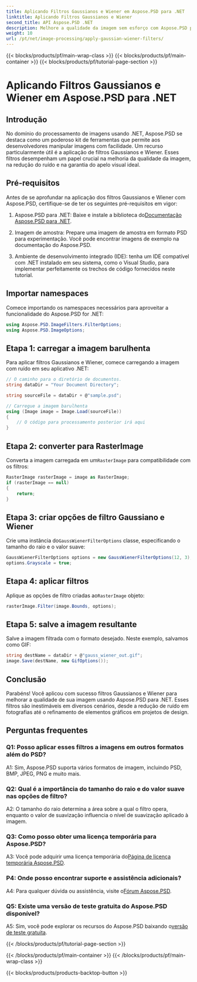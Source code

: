 ```yaml
---
title: Aplicando Filtros Gaussianos e Wiener em Aspose.PSD para .NET
linktitle: Aplicando Filtros Gaussianos e Wiener
second_title: API Aspose.PSD .NET
description: Melhore a qualidade da imagem sem esforço com Aspose.PSD para .NET. Aplique filtros Gaussianos e Wiener para redução de ruído e apelo visual ideal.
weight: 10
url: /pt/net/image-processing/apply-gaussian-wiener-filters/
---
```


{{< blocks/products/pf/main-wrap-class >}}
{{< blocks/products/pf/main-container >}}
{{< blocks/products/pf/tutorial-page-section >}}

# Aplicando Filtros Gaussianos e Wiener em Aspose.PSD para .NET

## Introdução

No domínio do processamento de imagens usando .NET, Aspose.PSD se destaca como um poderoso kit de ferramentas que permite aos desenvolvedores manipular imagens com facilidade. Um recurso particularmente útil é a aplicação de filtros Gaussianos e Wiener. Esses filtros desempenham um papel crucial na melhoria da qualidade da imagem, na redução do ruído e na garantia do apelo visual ideal.

## Pré-requisitos

Antes de se aprofundar na aplicação dos filtros Gaussianos e Wiener com Aspose.PSD, certifique-se de ter os seguintes pré-requisitos em vigor:

1. Aspose.PSD para .NET: Baixe e instale a biblioteca do[Documentação Aspose.PSD para .NET](https://reference.aspose.com/psd/net/).

2. Imagem de amostra: Prepare uma imagem de amostra em formato PSD para experimentação. Você pode encontrar imagens de exemplo na documentação do Aspose.PSD.

3. Ambiente de desenvolvimento integrado (IDE): tenha um IDE compatível com .NET instalado em seu sistema, como o Visual Studio, para implementar perfeitamente os trechos de código fornecidos neste tutorial.

## Importar namespaces

Comece importando os namespaces necessários para aproveitar a funcionalidade do Aspose.PSD for .NET:

```csharp
using Aspose.PSD.ImageFilters.FilterOptions;
using Aspose.PSD.ImageOptions;
```

## Etapa 1: carregar a imagem barulhenta

Para aplicar filtros Gaussianos e Wiener, comece carregando a imagem com ruído em seu aplicativo .NET:

```csharp
// O caminho para o diretório de documentos.
string dataDir = "Your Document Directory";

string sourceFile = dataDir + @"sample.psd";

// Carregue a imagem barulhenta
using (Image image = Image.Load(sourceFile))
{
    // O código para processamento posterior irá aqui
}
```

## Etapa 2: converter para RasterImage

 Converta a imagem carregada em um`RasterImage` para compatibilidade com os filtros:

```csharp
RasterImage rasterImage = image as RasterImage;
if (rasterImage == null)
{
    return;
}
```

## Etapa 3: criar opções de filtro Gaussiano e Wiener

 Crie uma instância do`GaussWienerFilterOptions` classe, especificando o tamanho do raio e o valor suave:

```csharp
GaussWienerFilterOptions options = new GaussWienerFilterOptions(12, 3);
options.Grayscale = true;
```

## Etapa 4: aplicar filtros

 Aplique as opções de filtro criadas ao`RasterImage` objeto:

```csharp
rasterImage.Filter(image.Bounds, options);
```

## Etapa 5: salve a imagem resultante

Salve a imagem filtrada com o formato desejado. Neste exemplo, salvamos como GIF:

```csharp
string destName = dataDir + @"gauss_wiener_out.gif";
image.Save(destName, new GifOptions());
```

## Conclusão

Parabéns! Você aplicou com sucesso filtros Gaussianos e Wiener para melhorar a qualidade de sua imagem usando Aspose.PSD para .NET. Esses filtros são inestimáveis em diversos cenários, desde a redução de ruído em fotografias até o refinamento de elementos gráficos em projetos de design.

## Perguntas frequentes

### Q1: Posso aplicar esses filtros a imagens em outros formatos além do PSD?

A1: Sim, Aspose.PSD suporta vários formatos de imagem, incluindo PSD, BMP, JPEG, PNG e muito mais.

### Q2: Qual é a importância do tamanho do raio e do valor suave nas opções de filtro?

A2: O tamanho do raio determina a área sobre a qual o filtro opera, enquanto o valor de suavização influencia o nível de suavização aplicado à imagem.

### Q3: Como posso obter uma licença temporária para Aspose.PSD?

 A3: Você pode adquirir uma licença temporária do[Página de licença temporária Aspose.PSD](https://purchase.aspose.com/temporary-license/).

### P4: Onde posso encontrar suporte e assistência adicionais?

 A4: Para qualquer dúvida ou assistência, visite o[Fórum Aspose.PSD](https://forum.aspose.com/c/psd/34).

### Q5: Existe uma versão de teste gratuita do Aspose.PSD disponível?

 A5: Sim, você pode explorar os recursos do Aspose.PSD baixando o[versão de teste gratuita](https://releases.aspose.com/).

{{< /blocks/products/pf/tutorial-page-section >}}

{{< /blocks/products/pf/main-container >}}
{{< /blocks/products/pf/main-wrap-class >}}

{{< blocks/products/products-backtop-button >}}
